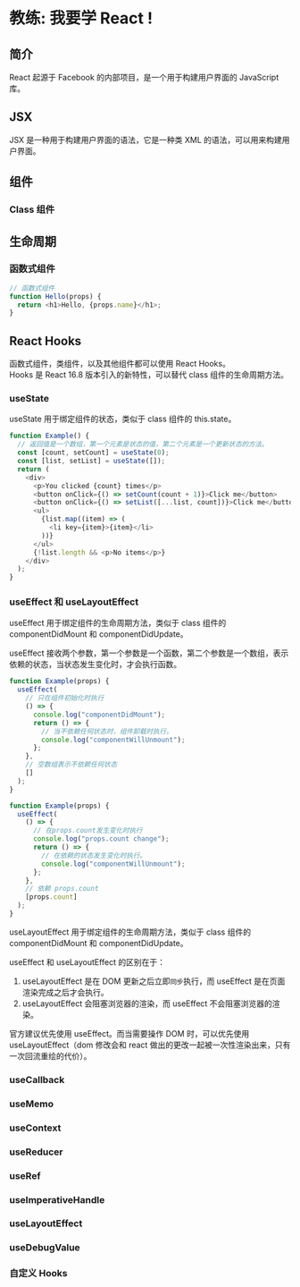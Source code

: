 # 教练: 我要学 React !

## 简介

React 起源于 Facebook 的内部项目，是一个用于构建用户界面的 JavaScript 库。

## JSX

JSX 是一种用于构建用户界面的语法，它是一种类 XML 的语法，可以用来构建用户界面。

## 组件

### Class 组件

<!-- ### 类组件的生命周期

### 类组件的状态

### 类组件的属性

### 类组件的方法

### 类组件的继承

### 类组件的静态属性 -->

## 生命周期

### 函数式组件

```javascript
// 函数式组件
function Hello(props) {
  return <h1>Hello, {props.name}</h1>;
}
```

## React Hooks

函数式组件，类组件，以及其他组件都可以使用 React Hooks。  
Hooks 是 React 16.8 版本引入的新特性，可以替代 class 组件的生命周期方法。

### useState

useState 用于绑定组件的状态，类似于 class 组件的 this.state。

```javascript
function Example() {
  // 返回值是一个数组，第一个元素是状态的值，第二个元素是一个更新状态的方法。
  const [count, setCount] = useState(0);
  const [list, setList] = useState([]);
  return (
    <div>
      <p>You clicked {count} times</p>
      <button onClick={() => setCount(count + 1)}>Click me</button>
      <button onClick={() => setList([...list, count])}>Click me</button>
      <ul>
        {list.map((item) => (
          <li key={item}>{item}</li>
        ))}
      </ul>
      {!list.length && <p>No items</p>}
    </div>
  );
}
```

### useEffect 和 useLayoutEffect

useEffect 用于绑定组件的生命周期方法，类似于 class 组件的 componentDidMount 和 componentDidUpdate。

useEffect 接收两个参数，第一个参数是一个函数，第二个参数是一个数组，表示依赖的状态，当状态发生变化时，才会执行函数。

```javascript
function Example(props) {
  useEffect(
    // 只在组件初始化时执行
    () => {
      console.log("componentDidMount");
      return () => {
        // 当不依赖任何状态时，组件卸载时执行。
        console.log("componentWillUnmount");
      };
    },
    // 空数组表示不依赖任何状态
    []
  );
}
```

```javascript
function Example(props) {
  useEffect(
    () => {
      // 在props.count发生变化时执行
      console.log("props.count change");
      return () => {
        // 在依赖的状态发生变化时执行。
        console.log("componentWillUnmount");
      };
    },
    // 依赖 props.count
    [props.count]
  );
}
```

useLayoutEffect 用于绑定组件的生命周期方法，类似于 class 组件的 componentDidMount 和 componentDidUpdate。

useEffect 和 useLayoutEffect 的区别在于：

1. useLayoutEffect 是在 DOM 更新之后立即`同步`执行，而 useEffect 是在页面渲染完成之后才会执行。
1. useLayoutEffect 会阻塞浏览器的渲染，而 useEffect 不会阻塞浏览器的渲染。

官方建议优先使用 useEffect。而当需要操作 DOM 时，可以优先使用 useLayoutEffect（dom 修改会和 react 做出的更改一起被一次性渲染出来，只有一次回流重绘的代价）。

### useCallback

### useMemo 

### useContext

### useReducer

### useRef

### useImperativeHandle

### useLayoutEffect

### useDebugValue

### 自定义 Hooks
